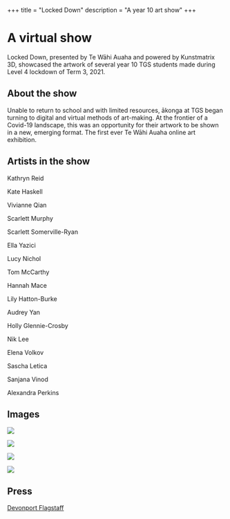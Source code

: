 +++
title = "Locked Down"
description = "A year 10 art show"
+++

# A virtual show

Locked Down, presented by Te Wāhi Auaha and powered by Kunstmatrix 3D, showcased the artwork of several year 10 TGS students made during Level 4 lockdown of Term 3, 2021. 

## About the show

Unable to return to school and with limited resources, ākonga at TGS began turning to digital and virtual methods of art-making. At the frontier of a Covid-19 landscape, this was an opportunity for their artwork to be shown in a new, emerging format. The first ever Te Wāhi Auaha online art exhibition.

## Artists in the show

Kathryn Reid

Kate Haskell

Vivianne Qian

Scarlett Murphy

Scarlett Somerville-Ryan

Ella Yazici

Lucy Nichol

Tom McCarthy

Hannah Mace

Lily Hatton-Burke

Audrey Yan

Holly Glennie-Crosby

Nik Lee

Elena Volkov

Sascha Letica

Sanjana Vinod

Alexandra Perkins
 
## Images

![](https://exhibition.tewahi.com/media/locked-down/a2.png)



![](https://exhibition.tewahi.com/media/locked-down/a3.png)



![](https://exhibition.tewahi.com/media/locked-down/a4.png)



![](https://exhibition.tewahi.com/media/locked-down/a5.png)

## Press

[Devonport Flagstaff](https://devonportflagstaff.co.nz/wp-content/uploads/2021/09/Devonport_Flagstaff_24Sep2021.pdf#page=30&zoom=auto,-296,697)
